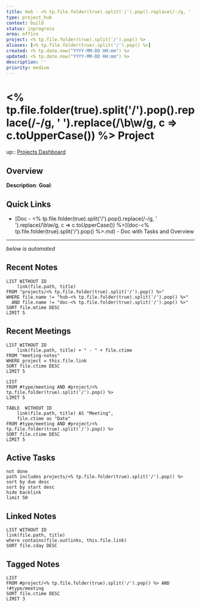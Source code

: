 ```yaml
---
title: Hub - <% tp.file.folder(true).split('/').pop().replace(/-/g, ' ').replace(/\b\w/g, c => c.toUpperCase()) %> Project
type: project_hub
context: build
status: inprogress
area: office
project: <% tp.file.folder(true).split('/').pop() %>
aliases: [<% tp.file.folder(true).split('/').pop() %>]
created: <% tp.date.now("YYYY-MM-DD HH:mm") %>
updated: <% tp.date.now("YYYY-MM-DD HH:mm") %>
description: ''
priority: medium
---
```


# <% tp.file.folder(true).split('/').pop().replace(/-/g, ' ').replace(/\b\w/g, c => c.toUpperCase()) %> Project

up:: [Projects Dashboard](projects-hub.md)

## Overview

**Description**:
**Goal**:

## Quick Links

- [Doc - <% tp.file.folder(true).split('/').pop().replace(/-/g, ' ').replace(/\b\w/g, c => c.toUpperCase()) %>](doc-<% tp.file.folder(true).split('/').pop() %>.md) - Doc with Tasks and Overview

---

_below is automated_

## Recent Notes

```dataview
LIST WITHOUT ID
    link(file.path, title)
FROM "projects/<% tp.file.folder(true).split('/').pop() %>"
WHERE file.name != "hub-<% tp.file.folder(true).split('/').pop() %>" 
  AND file.name != "doc-<% tp.file.folder(true).split('/').pop() %>"
SORT file.mtime DESC
LIMIT 5
```

## Recent Meetings

```dataview
LIST WITHOUT ID
	link(file.path, title) + " - " + file.ctime
FROM "meeting-notes"
WHERE project = this.file.link
SORT file.ctime DESC
LIMIT 5
```

```dataview
LIST
FROM #type/meeting AND #project/<% tp.file.folder(true).split('/').pop() %>
LIMIT 5
```

```dataview
TABLE  WITHOUT ID
    link(file.path, title) AS "Meeting",
    file.ctime as "Date"
FROM #type/meeting AND #project/<% tp.file.folder(true).split('/').pop() %>
SORT file.ctime DESC
LIMIT 5
```

## Active Tasks

```tasks
not done
path includes projects/<% tp.file.folder(true).split('/').pop() %>
sort by due desc
sort by start desc
hide backlink
limit 50
```

## Linked Notes

```dataview
LIST WITHOUT ID
link(file.path, title)
where contains(file.outlinks, this.file.link)
SORT file.cday DESC
```

## Tagged Notes

```dataview
LIST
FROM #project/<% tp.file.folder(true).split('/').pop() %> AND !#type/meeting
SORT file.ctime DESC
LIMIT 3
```

